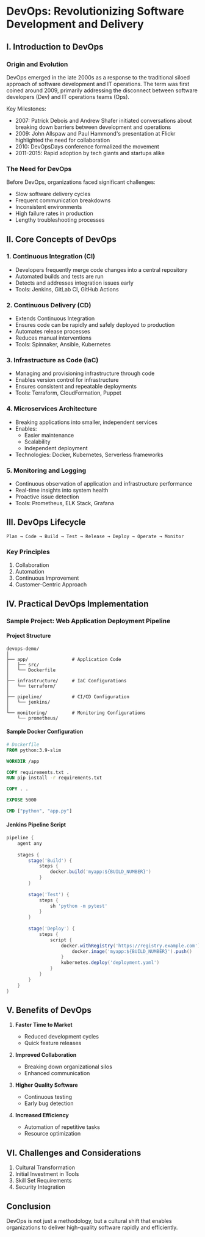 # DevOps: Revolutionizing Software Development and Delivery

## I. Introduction to DevOps

### Origin and Evolution
DevOps emerged in the late 2000s as a response to the traditional siloed approach of software development and IT operations. The term was first coined around 2009, primarily addressing the disconnect between software developers (Dev) and IT operations teams (Ops).

Key Milestones:
- 2007: Patrick Debois and Andrew Shafer initiated conversations about breaking down barriers between development and operations
- 2009: John Allspaw and Paul Hammond's presentation at Flickr highlighted the need for collaboration
- 2010: DevOpsDays conference formalized the movement
- 2011-2015: Rapid adoption by tech giants and startups alike

### The Need for DevOps
Before DevOps, organizations faced significant challenges:
- Slow software delivery cycles
- Frequent communication breakdowns
- Inconsistent environments
- High failure rates in production
- Lengthy troubleshooting processes

## II. Core Concepts of DevOps

### 1. Continuous Integration (CI)
- Developers frequently merge code changes into a central repository
- Automated builds and tests are run
- Detects and addresses integration issues early
- Tools: Jenkins, GitLab CI, GitHub Actions

### 2. Continuous Delivery (CD)
- Extends Continuous Integration
- Ensures code can be rapidly and safely deployed to production
- Automates release processes
- Reduces manual interventions
- Tools: Spinnaker, Ansible, Kubernetes

### 3. Infrastructure as Code (IaC)
- Managing and provisioning infrastructure through code
- Enables version control for infrastructure
- Ensures consistent and repeatable deployments
- Tools: Terraform, CloudFormation, Puppet

### 4. Microservices Architecture
- Breaking applications into smaller, independent services
- Enables:
  - Easier maintenance
  - Scalability
  - Independent deployment
- Technologies: Docker, Kubernetes, Serverless frameworks

### 5. Monitoring and Logging
- Continuous observation of application and infrastructure performance
- Real-time insights into system health
- Proactive issue detection
- Tools: Prometheus, ELK Stack, Grafana

## III. DevOps Lifecycle

```
Plan → Code → Build → Test → Release → Deploy → Operate → Monitor
```

### Key Principles
1. Collaboration
2. Automation
3. Continuous Improvement
4. Customer-Centric Approach

## IV. Practical DevOps Implementation

### Sample Project: Web Application Deployment Pipeline

#### Project Structure
```
devops-demo/
│
├── app/                # Application Code
│   ├── src/
│   └── Dockerfile
│
├── infrastructure/     # IaC Configurations
│   └── terraform/
│
├── pipeline/           # CI/CD Configuration
│   └── jenkins/
│
└── monitoring/         # Monitoring Configurations
    └── prometheus/
```

#### Sample Docker Configuration
```dockerfile
# Dockerfile
FROM python:3.9-slim

WORKDIR /app

COPY requirements.txt .
RUN pip install -r requirements.txt

COPY . .

EXPOSE 5000

CMD ["python", "app.py"]
```

#### Jenkins Pipeline Script
```groovy
pipeline {
    agent any
    
    stages {
        stage('Build') {
            steps {
                docker.build('myapp:${BUILD_NUMBER}')
            }
        }
        
        stage('Test') {
            steps {
                sh 'python -m pytest'
            }
        }
        
        stage('Deploy') {
            steps {
                script {
                    docker.withRegistry('https://registry.example.com') {
                        docker.image('myapp:${BUILD_NUMBER}').push()
                    }
                    kubernetes.deploy('deployment.yaml')
                }
            }
        }
    }
}
```

## V. Benefits of DevOps

1. **Faster Time to Market**
   - Reduced development cycles
   - Quick feature releases

2. **Improved Collaboration**
   - Breaking down organizational silos
   - Enhanced communication

3. **Higher Quality Software**
   - Continuous testing
   - Early bug detection

4. **Increased Efficiency**
   - Automation of repetitive tasks
   - Resource optimization

## VI. Challenges and Considerations

1. Cultural Transformation
2. Initial Investment in Tools
3. Skill Set Requirements
4. Security Integration

## Conclusion
DevOps is not just a methodology, but a cultural shift that enables organizations to deliver high-quality software rapidly and efficiently.
